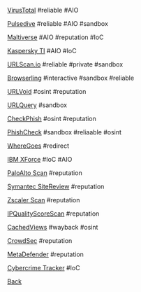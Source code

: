 [VirusTotal](https://www.virustotal.com/gui/home/url)
#reliable #AIO


[Pulsedive](https://pulsedive.com/)
#reliable #AIO #sandbox


[Maltiverse](https://www.maltiverse.com/dashboards/newioc)
#AIO #reputation #IoC


[Kaspersky TI](https://opentip.kaspersky.com/)
#AIO #IoC


[URLScan.io](https://urlscan.io)
#reliable #private #sandbox 


[Browserling](https://browserling.com)
#interactive #sandbox #reliable 


[URLVoid](https://urlvoid.com)
#osint #reputation 


[URLQuery](https://urlquery.net)
#sandbox 


[CheckPhish](https://checkphish.ai)
#osint #reputation 


[PhishCheck](https://phishcheck.me)
#sandbox #reliaable #osint 


[WhereGoes](https://wheregoes.com)
#redirect 


[IBM XForce](https://exchange.xforce.ibmcloud.com/)
#IoC #AIO


[PaloAlto Scan](https://urlfiltering.paloaltonetworks.com)
#reputation 


[Symantec SiteReview](https://sitereview.bluecoat.com)
#reputation 


[Zscaler Scan](https://zulu.zscaler.com)
#reputation 


[IPQualityScoreScan](https://ipqualityscore.com/threat-feeds/malicious-url-scanner)
#reputation 


[CachedViews](https://cachedviews.com)
#wayback #osint 


[CrowdSec](https://app.crowdsec.net/cti)
#reputation 


[MetaDefender](https://metadefender.com/#!/scan-file)
#reputation 


[Cybercrime Tracker](https://cybercrime-tracker.net)
#IoC 





[Back](https://dolphinato.github.io/dolphinage/)
